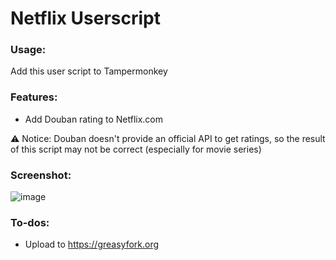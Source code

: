 # Netflix Userscript
### Usage:
Add this user script to Tampermonkey

### Features:
- Add Douban rating to Netflix.com

⚠️ Notice: Douban doesn't provide an official API to get ratings, so the result of this script may not be correct (especially for movie series)

### Screenshot:
![image](https://github.com/Bowen7/netflix-userscript/assets/27432981/7492a424-86c7-45c9-9c64-4d8becba7086)

### To-dos:
- Upload to https://greasyfork.org
